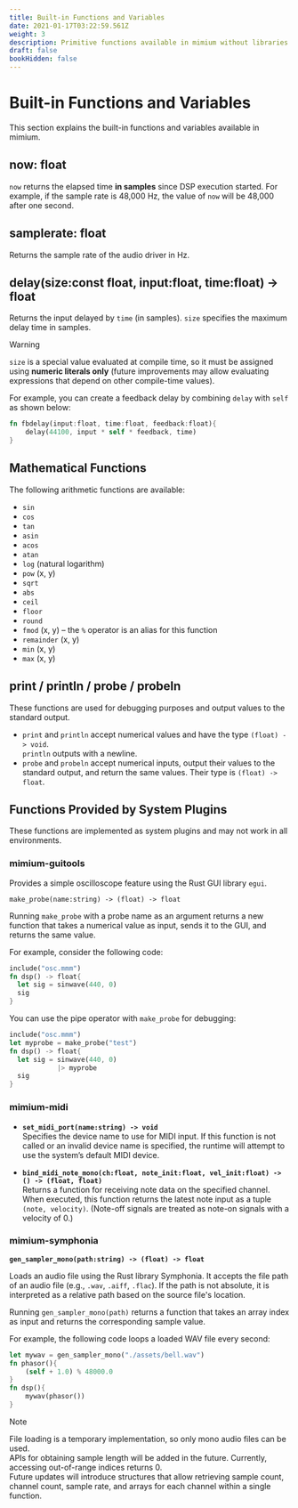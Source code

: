 ```yaml
---
title: Built-in Functions and Variables
date: 2021-01-17T03:22:59.561Z
weight: 3
description: Primitive functions available in mimium without libraries
draft: false
bookHidden: false
---
```


# Built-in Functions and Variables

This section explains the built-in functions and variables available in mimium.

## now: float

`now` returns the elapsed time **in samples** since DSP execution started. For example, if the sample rate is 48,000 Hz, the value of `now` will be 48,000 after one second.

## samplerate: float

Returns the sample rate of the audio driver in Hz.

## delay(size:const float, input:float, time:float) -> float

Returns the input delayed by `time` (in samples). `size` specifies the maximum delay time in samples.

> [!WARNING]  
> `size` is a special value evaluated at compile time, so it must be assigned using **numeric literals only** (future improvements may allow evaluating expressions that depend on other compile-time values).

For example, you can create a feedback delay by combining `delay` with `self` as shown below:

```rust
fn fbdelay(input:float, time:float, feedback:float){
    delay(44100, input * self * feedback, time)
}
```

## Mathematical Functions

The following arithmetic functions are available:

- `sin`
- `cos`
- `tan`
- `asin`
- `acos`
- `atan`
- `log` (natural logarithm)
- `pow` (x, y)
- `sqrt`
- `abs`
- `ceil`
- `floor`
- `round`
- `fmod` (x, y) – the `%` operator is an alias for this function
- `remainder` (x, y)
- `min` (x, y)
- `max` (x, y)

## print / println / probe / probeln

These functions are used for debugging purposes and output values to the standard output.  
- `print` and `println` accept numerical values and have the type `(float) -> void`.  
  `println` outputs with a newline.  
- `probe` and `probeln` accept numerical inputs, output their values to the standard output, and return the same values. Their type is `(float) -> float`.

## Functions Provided by System Plugins

These functions are implemented as system plugins and may not work in all environments.

### mimium-guitools

Provides a simple oscilloscope feature using the Rust GUI library `egui`.

`make_probe(name:string) -> (float) -> float`

Running `make_probe` with a probe name as an argument returns a new function that takes a numerical value as input, sends it to the GUI, and returns the same value.

For example, consider the following code:

```rust
include("osc.mmm")
fn dsp() -> float{
  let sig = sinwave(440, 0)
  sig
}
```

You can use the pipe operator with `make_probe` for debugging:

```rust
include("osc.mmm")
let myprobe = make_probe("test")
fn dsp() -> float{
  let sig = sinwave(440, 0)
            |> myprobe
  sig
}
```

### mimium-midi

- **`set_midi_port(name:string) -> void`**  
  Specifies the device name to use for MIDI input. If this function is not called or an invalid device name is specified, the runtime will attempt to use the system’s default MIDI device.

- **`bind_midi_note_mono(ch:float, note_init:float, vel_init:float) -> () -> (float, float)`**  
  Returns a function for receiving note data on the specified channel. When executed, this function returns the latest note input as a tuple `(note, velocity)`. (Note-off signals are treated as note-on signals with a velocity of 0.)

### mimium-symphonia

**`gen_sampler_mono(path:string) -> (float) -> float`**  

Loads an audio file using the Rust library Symphonia. It accepts the file path of an audio file (e.g., `.wav`, `.aiff`, `.flac`). If the path is not absolute, it is interpreted as a relative path based on the source file's location.

Running `gen_sampler_mono(path)` returns a function that takes an array index as input and returns the corresponding sample value.

For example, the following code loops a loaded WAV file every second:

```rust
let mywav = gen_sampler_mono("./assets/bell.wav")
fn phasor(){
    (self + 1.0) % 48000.0
}
fn dsp(){
    mywav(phasor())
}
```

> [!NOTE]  
> File loading is a temporary implementation, so only mono audio files can be used.  
> APIs for obtaining sample length will be added in the future. Currently, accessing out-of-range indices returns 0.  
> Future updates will introduce structures that allow retrieving sample count, channel count, sample rate, and arrays for each channel within a single function.

